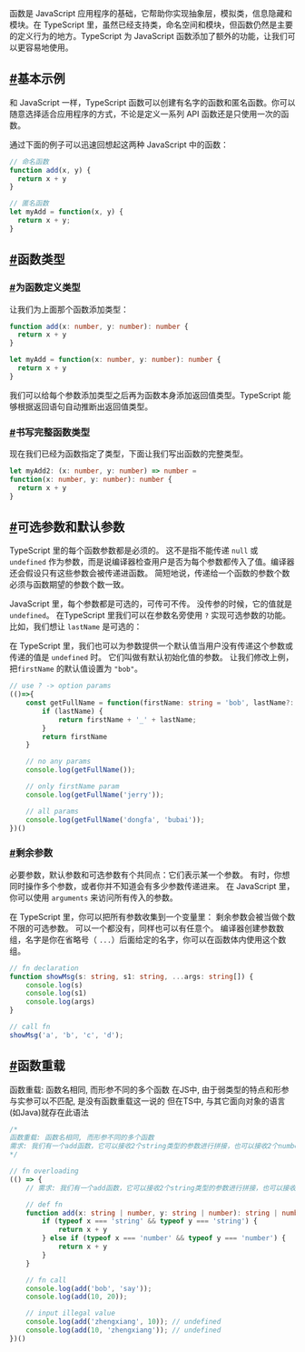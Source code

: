 
函数是 JavaScript 应用程序的基础，它帮助你实现抽象层，模拟类，信息隐藏和模块。在 TypeScript 里，虽然已经支持类，命名空间和模块，但函数仍然是主要的定义行为的地方。TypeScript 为 JavaScript 函数添加了额外的功能，让我们可以更容易地使用。

## [#](https://24kcs.github.io/vue3_study/chapter2/4_function.html#基本示例)基本示例

和 JavaScript 一样，TypeScript 函数可以创建有名字的函数和匿名函数。你可以随意选择适合应用程序的方式，不论是定义一系列 API 函数还是只使用一次的函数。

通过下面的例子可以迅速回想起这两种 JavaScript 中的函数：

```javascript
// 命名函数
function add(x, y) {
  return x + y
}

// 匿名函数
let myAdd = function(x, y) { 
  return x + y;
}
```

## [#](https://24kcs.github.io/vue3_study/chapter2/4_function.html#函数类型)函数类型

### [#](https://24kcs.github.io/vue3_study/chapter2/4_function.html#为函数定义类型)为函数定义类型

让我们为上面那个函数添加类型：

```typescript
function add(x: number, y: number): number {
  return x + y
}

let myAdd = function(x: number, y: number): number { 
  return x + y
}
```

我们可以给每个参数添加类型之后再为函数本身添加返回值类型。TypeScript 能够根据返回语句自动推断出返回值类型。

### [#](https://24kcs.github.io/vue3_study/chapter2/4_function.html#书写完整函数类型)书写完整函数类型

现在我们已经为函数指定了类型，下面让我们写出函数的完整类型。

```typescript
let myAdd2: (x: number, y: number) => number = 
function(x: number, y: number): number {
  return x + y
}
```

## [#](https://24kcs.github.io/vue3_study/chapter2/4_function.html#可选参数和默认参数)可选参数和默认参数

TypeScript 里的每个函数参数都是必须的。 这不是指不能传递 `null` 或 `undefined` 作为参数，而是说编译器检查用户是否为每个参数都传入了值。编译器还会假设只有这些参数会被传递进函数。 简短地说，传递给一个函数的参数个数必须与函数期望的参数个数一致。

JavaScript 里，每个参数都是可选的，可传可不传。 没传参的时候，它的值就是 `undefined`。 在TypeScript 里我们可以在参数名旁使用 `?` 实现可选参数的功能。 比如，我们想让 `lastName` 是可选的：

在 TypeScript 里，我们也可以为参数提供一个默认值当用户没有传递这个参数或传递的值是 `undefined` 时。 它们叫做有默认初始化值的参数。 让我们修改上例，把`firstName` 的默认值设置为 `"bob"`。

```typescript
// use ? -> option params
(()=>{
    const getFullName = function(firstName: string = 'bob', lastName?: string) {
        if (lastName) {
            return firstName + '_' + lastName;
        }
        return firstName
    }

    // no any params
    console.log(getFullName());

    // only firstName param
    console.log(getFullName('jerry'));

    // all params
    console.log(getFullName('dongfa', 'bubai'));
})()
```

### [#](https://24kcs.github.io/vue3_study/chapter2/4_function.html#剩余参数)剩余参数

必要参数，默认参数和可选参数有个共同点：它们表示某一个参数。 有时，你想同时操作多个参数，或者你并不知道会有多少参数传递进来。 在 JavaScript 里，你可以使用 `arguments` 来访问所有传入的参数。

在 TypeScript 里，你可以把所有参数收集到一个变量里：
剩余参数会被当做个数不限的可选参数。 可以一个都没有，同样也可以有任意个。 编译器创建参数数组，名字是你在省略号（ `...`）后面给定的名字，你可以在函数体内使用这个数组。

```typescript
// fn declaration
function showMsg(s: string, s1: string, ...args: string[]) {
    console.log(s)
    console.log(s1)
    console.log(args)
}

// call fn
showMsg('a', 'b', 'c', 'd');
```

## [#](https://24kcs.github.io/vue3_study/chapter2/4_function.html#函数重载)函数重载

函数重载: 函数名相同, 而形参不同的多个函数
在JS中, 由于弱类型的特点和形参与实参可以不匹配, 是没有函数重载这一说的 但在TS中, 与其它面向对象的语言(如Java)就存在此语法

```typescript
/* 
函数重载: 函数名相同, 而形参不同的多个函数
需求: 我们有一个add函数，它可以接收2个string类型的参数进行拼接，也可以接收2个number类型的参数进行相加 
*/

// fn overloading
(() => {
    // 需求: 我们有一个add函数，它可以接收2个string类型的参数进行拼接，也可以接收2个number类型的参数进行相加 

    // def fn
    function add(x: string | number, y: string | number): string | number {
        if (typeof x === 'string' && typeof y === 'string') {
            return x + y
        } else if (typeof x === 'number' && typeof y === 'number') {
            return x + y
        }
    }

    // fn call
    console.log(add('bob', 'say'));
    console.log(add(10, 20));

    // input illegal value
    console.log(add('zhengxiang', 10)); // undefined
    console.log(add(10, 'zhengxiang')); // undefined
})()
```